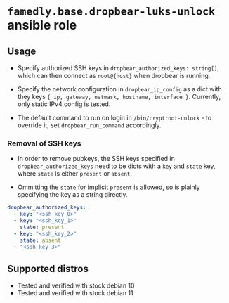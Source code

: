 # `famedly.base.dropbear-luks-unlock` ansible role

## Usage

- Specify authorized SSH keys in `dropbear_authorized_keys: string[]`, which
  can then connect as `root@{host}` when dropbear is running.

- Specify the network configuration in `dropbear_ip_config` as a dict with
  they keys `{ ip, gateway, netmask, hostname, interface }`. Currently, only
  static IPv4 config is tested.

- The default command to run on login in `/bin/cryptroot-unlock` - to override it, set `dropbear_run_command` accordingly.

### Removal of SSH keys

- In order to remove pubkeys, the SSH keys specified in `dropbear_authorized_keys`
  need to be dicts with a `key` and `state` key, where `state` is either `present`
  or `absent`.

- Ommitting the `state` for implicit `present` is allowed, so is plainly specifying
  the key as a string directly.

```yaml
dropbear_authorized_keys:
  - key: "<ssh_key_0>"
  - key: "<ssh_key_1>"
    state: present
  - key: "<ssh_key_2>"
    state: absent
  - "<ssh_key_3>"
```

## Supported distros

- Tested and verified with stock debian 10
- Tested and verified with stock debian 11
